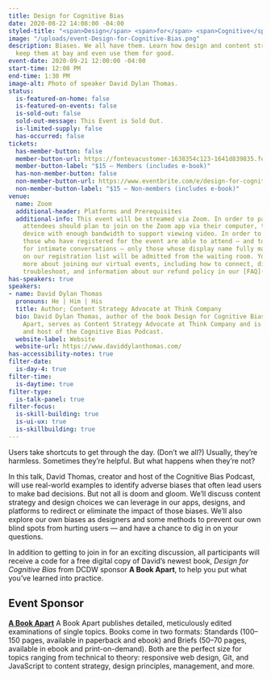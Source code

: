 ```yaml
---
title: Design for Cognitive Bias
date: 2020-08-22 14:08:00 -04:00
styled-title: "<span>Design</span> <span>for</span> <span>Cognitive</span> <span>Bias</span>"
image: "/uploads/event-Design-for-Cognitive-Bias.png"
description: Biases. We all have them. Learn how design and content strategy can help
  keep them at bay and even use them for good.
event-date: 2020-09-21 12:00:00 -04:00
start-time: 12:00 PM
end-time: 1:30 PM
image-alt: Photo of speaker David Dylan Thomas.
status:
  is-featured-on-home: false
  is-featured-on-events: false
  is-sold-out: false
  sold-out-message: This Event is Sold Out.
  is-limited-supply: false
  has-occurred: false
tickets:
  has-member-button: false
  member-button-url: https://fontevacustomer-1638354c123-1641d839835.force.com/services/oauth2/authorize?client_id=3MVG9nthuDc9owbcOq7_07W.HriOQQPWTbMkrpOla.ajDQlTHf4_uby_mhwylcX.mJBU2O2SppTiZMS0J_HJd&response_type=code&redirect_uri=https://ikit.aiga.org/ikit_national_util/ikit-national-util-sso-redirect/&state=https%3A%2F%2Fdc.aiga.org%2Fevent%2Fdesign-for-cognitive-bias%2F%3Fredirect_source%3Deventbrite_register
  member-button-label: "$15 — Members (includes e-book)"
  has-non-member-button: false
  non-member-button-url: https://www.eventbrite.com/e/design-for-cognitive-bias-tickets-117847945377
  non-member-button-label: "$15 — Non-members (includes e-book)"
venue:
  name: Zoom
  additional-header: Platforms and Prerequisites
  additional-info: This event will be streamed via Zoom. In order to participate fully,
    attendees should plan to join on the Zoom app via their computer, tablet, or mobile
    device with enough bandwidth to support viewing video. In order to ensure only
    those who have registered for the event are able to attend — and to create space
    for intimate conversations — only those whose display name fully matches the name
    on our registration list will be admitted from the waiting room. You can find
    more about joining our virtual events, including how to connect, directions to
    troubleshoot, and information about our refund policy in our [FAQ](/faqs).
has-speakers: true
speakers:
- name: David Dylan Thomas
  pronouns: He | Him | His
  title: Author; Content Strategy Advocate at Think Company
  bio: David Dylan Thomas, author of the book Design for Cognitive Bias from A Book
    Apart, serves as Content Strategy Advocate at Think Company and is the creator
    and host of the Cognitive Bias Podcast.
  website-label: Website
  website-url: https://www.daviddylanthomas.com/
has-accessibility-notes: true
filter-date:
  is-day-4: true
filter-time:
  is-daytime: true
filter-type:
  is-talk-panel: true
filter-focus:
  is-skill-building: true
  is-ui-ux: true
  is-skillbuilding: true
---
```


Users take shortcuts to get through the day. (Don’t we all?) Usually, they’re harmless. Sometimes they’re helpful. But what happens when they’re not?

In this talk, David Thomas, creator and host of the Cognitive Bias Podcast, will use real-world examples to identify adverse biases that often lead users to make bad decisions. But not all is doom and gloom. We’ll discuss content strategy and design choices we can leverage in our apps, designs, and platforms to redirect or eliminate the impact of those biases. We’ll also explore our own biases as designers and some methods to prevent our own blind spots from hurting users — and have a chance to dig in on your questions.

In addition to getting to join in for an exciting discussion, all participants will receive a code for a free digital copy of David’s newest book, *Design for Cognitive Bias* from DCDW sponsor **A Book Apart**, to help you put what you’ve learned into practice.

## Event Sponsor

**[A Book Apart](https://abookapart.com/)**
A Book Apart publishes detailed, meticulously edited examinations of single topics. Books come in two formats: Standards (100–150 pages, available in paperback and ebook) and Briefs (50–70 pages, available in ebook and print-on-demand). Both are the perfect size for topics ranging from technical to theory: responsive web design, Git, and JavaScript to content strategy, design principles, management, and more.
